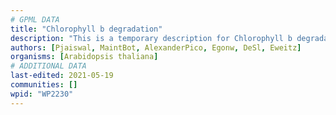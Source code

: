```yaml
---
# GPML DATA
title: "Chlorophyll b degradation"
description: "This is a temporary description for Chlorophyll b degradation"
authors: [Pjaiswal, MaintBot, AlexanderPico, Egonw, DeSl, Eweitz]
organisms: [Arabidopsis thaliana]
# ADDITIONAL DATA
last-edited: 2021-05-19
communities: []
wpid: "WP2230"
---
```

